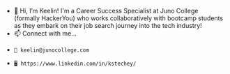 - 👋 Hi, I’m Keelin! I'm a Career Success Specialist at Juno College (formally HackerYou) who works collaboratively with bootcamp students as they embark on their job search journey into the tech industry!
- 📫 Connect with me...
-     📧 keelin@junocollege.com
-     🖥️ https://www.linkedin.com/in/kstechey/

<!---
Keelin-Stechey/Keelin-Stechey is a ✨ special ✨ repository because its `README.md` (this file) appears on your GitHub profile.
You can click the Preview link to take a look at your changes.
--->
